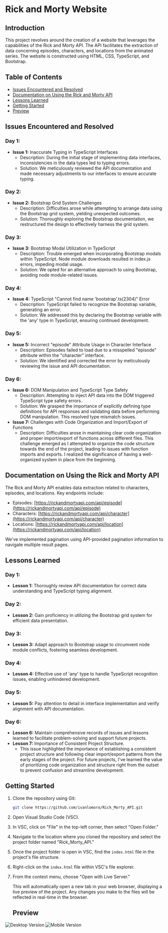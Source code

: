 # Rick and Morty Website

## Introduction

This project revolves around the creation of a website that leverages the capabilities of the Rick and Morty API. The API facilitates the extraction of data concerning episodes, characters, and locations from the animated series. The website is constructed using HTML, CSS, TypeScript, and Bootstrap.

## Table of Contents

- [Issues Encountered and Resolved](#issues-encountered-and-resolved)
- [Documentation on Using the Rick and Morty API](#documentation-on-using-the-rick-and-morty-api)
- [Lessons Learned](#lessons-learned)
- [Getting Started](#getting-started)
- [Preview](#preview)

## Issues Encountered and Resolved

### Day 1:
- **Issue 1:** Inaccurate Typing in TypeScript Interfaces
  - Description: During the initial stage of implementing data interfaces, inconsistencies in the data types led to typing errors.
  - Solution: We meticulously reviewed the API documentation and made necessary adjustments to our interfaces to ensure accurate typing.

### Day 2:
- **Issue 2:** Bootstrap Grid System Challenges
  - Description: Difficulties arose while attempting to arrange data using the Bootstrap grid system, yielding unexpected outcomes.
  - Solution: Thoroughly exploring the Bootstrap documentation, we restructured the design to effectively harness the grid system.

### Day 3:
- **Issue 3:** Bootstrap Modal Utilization in TypeScript
  - Description: Trouble emerged when incorporating Bootstrap modals within TypeScript. Node module downloads resulted in index.js errors, impeding modal usage.
  - Solution: We opted for an alternative approach to using Bootstrap, avoiding node module-related issues.

### Day 4:
- **Issue 4:** TypeScript "Cannot find name 'bootstrap'.ts(2304)" Error
  - Description: TypeScript failed to recognize the Bootstrap variable, generating an error.
  - Solution: We addressed this by declaring the Bootstrap variable with the 'any' type in TypeScript, ensuring continued development.

### Day 5:
- **Issue 5:** Incorrect "episode" Attribute Usage in Character Interface
  - Description: Episodes failed to load due to a misspelled "episode" attribute within the "character" interface.
  - Solution: We identified and corrected the error by meticulously reviewing the issue and API documentation.

### Day 6:
- **Issue 6:** DOM Manipulation and TypeScript Type Safety
  - Description: Attempting to inject API data into the DOM triggered TypeScript type safety errors.
  - Solution: We grasped the importance of explicitly defining type definitions for API responses and validating data before performing DOM manipulation. This resolved type mismatch issues.
- **Issue 7:** Challenges with Code Organization and Import/Export of Functions
  - Description: Difficulties arose in maintaining clear code organization and proper import/export of functions across different files. This challenge emerged as I attempted to organize the code structure towards the end of the project, leading to issues with function imports and exports. I realized the significance of having a well-organized system in place from the beginning.

## Documentation on Using the Rick and Morty API

The Rick and Morty API enables data extraction related to characters, episodes, and locations. Key endpoints include:
- Episodes: [https://rickandmortyapi.com/api/episode](https://rickandmortyapi.com/api/episode)
- Characters: [https://rickandmortyapi.com/api/character](https://rickandmortyapi.com/api/character)
- Locations: [https://rickandmortyapi.com/api/location](https://rickandmortyapi.com/api/location)

We've implemented pagination using API-provided pagination information to navigate multiple result pages.

## Lessons Learned

### Day 1:
- **Lesson 1:** Thoroughly review API documentation for correct data understanding and TypeScript typing alignment.

### Day 2:
- **Lesson 2:** Gain proficiency in utilizing the Bootstrap grid system for efficient data presentation.

### Day 3:
- **Lesson 3:** Adapt approach to Bootstrap usage to circumvent node module conflicts, fostering seamless development.

### Day 4:
- **Lesson 4:** Effective use of 'any' type to handle TypeScript recognition issues, enabling unhindered development.

### Day 5:
- **Lesson 5:** Pay attention to detail in interface implementation and verify alignment with API documentation.

### Day 6:
- **Lesson 6:** Maintain comprehensive records of issues and lessons learned to facilitate problem-solving and support future projects.
- **Lesson 7:** Importance of Consistent Project Structure.
  - This issue highlighted the importance of establishing a consistent project structure and following clear import/export patterns from the early stages of the project. For future projects, I've learned the value of prioritizing code organization and structure right from the outset to prevent confusion and streamline development.

## Getting Started

1. Clone the repository using Git:
   
   ```sh
   git clone https://github.com/ivanlomoro/Rick_Morty_API.git
   ```

2. Open Visual Studio Code (VSC).

3. In VSC, click on "File" in the top-left corner, then select "Open Folder."

4. Navigate to the location where you cloned the repository and select the project folder named "Rick_Morty_API."

5. Once the project folder is open in VSC, find the `index.html` file in the project's file structure.

6. Right-click on the `index.html` file within VSC's file explorer.

7. From the context menu, choose "Open with Live Server."

   This will automatically open a new tab in your web browser, displaying a live preview of the project. Any changes you make to the files will be reflected in real-time in the browser.

   ## Preview

![Desktop Version](./assets/preview/desktopVersion.gif)
![Mobile Version](./assets/preview/mobileVersion.gif)


